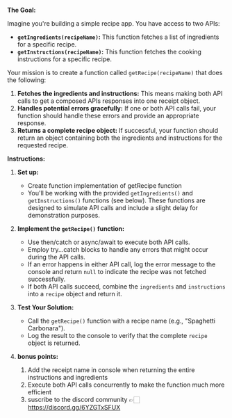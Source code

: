 **The Goal:**

Imagine you're building a simple recipe app. You have access to two APIs:

-   **`getIngredients(recipeName)`:**  This function fetches a list of ingredients for a specific recipe.
-   **`getInstructions(recipeName)`:**  This function fetches the cooking instructions for a specific recipe.

Your mission is to create a function called  `getRecipe(recipeName)`  that does the following:

1.  **Fetches the ingredients and instructions:**  This means making both API calls to get a composed APIs responses into one receipt object.
2.  **Handles potential errors gracefully:**  If one or both API calls fail, your function should handle these errors and provide an appropriate response.
3.  **Returns a complete recipe object:**  If successful, your function should return an object containing both the ingredients and instructions for the requested recipe.

**Instructions:**

1.  **Set up:**
    -   Create  function implementation of getRecipe function
    -   You'll be working with the provided  `getIngredients()`  and  `getInstructions()`  functions (see below). These functions are designed to simulate API calls and include a slight delay for demonstration purposes.
2.  **Implement the  `getRecipe()`  function:**
    -   Use then/catch or async/await to execute both API calls.
    -   Employ  try...catch  blocks to handle any errors that might occur during the API calls.
    -   If an error happens in either API call, log the error message to the console and return  `null`  to indicate the recipe was not fetched successfully.
    -   If both API calls succeed, combine the  `ingredients`  and  `instructions`  into a  `recipe`  object and return it.
3.  **Test Your Solution:**
    -   Call the  `getRecipe()`  function with a recipe name (e.g., "Spaghetti Carbonara").
    -   Log the result to the console to verify that the complete  `recipe`  object is returned.


4.  **bonus points:**
	1. Add the receipt name in console when returning the entire instructions and ingredients 
	2. Execute both API calls concurrently to make the function much more efficient
	3. suscribe to the discord community 👉🏻 https://discord.gg/6YZGTxSFUX
